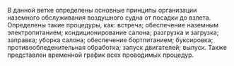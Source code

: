 В данной ветке определены основные принципы организации наземного обслуживания воздушного судна от посадки до взлета.
Определены такие процедуры, как:
встреча;
обеспечение наземным электропитанием;
кондиционирование салона;
разгрузка и загрузка;
заправка;
уборка салона;
обеспечение бортпитанием;
буксировка;
противообледенительная обработка;
запуск двигателей;
выпуск.
Также представлен временной график всех проводимых процедур.
